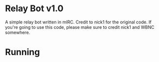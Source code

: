 # Relay Bot v1.0
A simple relay bot written in mIRC. Credit to nick1 for the original code. If you're going to use this code, please make sure to credit nick1 and WBNC somewhere.

# Running 
